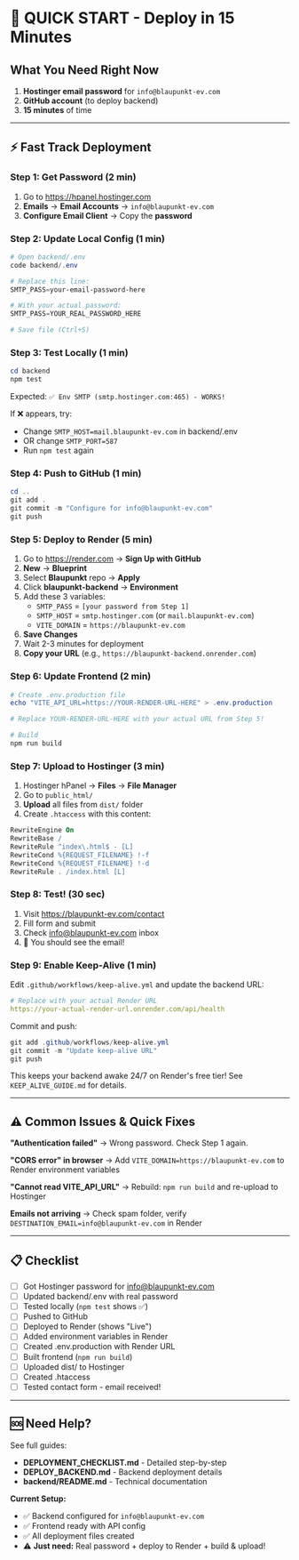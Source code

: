 # 🚀 QUICK START - Deploy in 15 Minutes

## What You Need Right Now

1. **Hostinger email password** for `info@blaupunkt-ev.com`
2. **GitHub account** (to deploy backend)
3. **15 minutes** of time

---

## ⚡ Fast Track Deployment

### Step 1: Get Password (2 min)
1. Go to https://hpanel.hostinger.com
2. **Emails** → **Email Accounts** → `info@blaupunkt-ev.com`
3. **Configure Email Client** → Copy the **password**

### Step 2: Update Local Config (1 min)
```powershell
# Open backend/.env
code backend/.env

# Replace this line:
SMTP_PASS=your-email-password-here

# With your actual password:
SMTP_PASS=YOUR_REAL_PASSWORD_HERE

# Save file (Ctrl+S)
```

### Step 3: Test Locally (1 min)
```powershell
cd backend
npm test
```

Expected: `✅ Env SMTP (smtp.hostinger.com:465) - WORKS!`

If ❌ appears, try:
- Change `SMTP_HOST=mail.blaupunkt-ev.com` in backend/.env
- OR change `SMTP_PORT=587`
- Run `npm test` again

### Step 4: Push to GitHub (1 min)
```powershell
cd ..
git add .
git commit -m "Configure for info@blaupunkt-ev.com"
git push
```

### Step 5: Deploy to Render (5 min)
1. Go to https://render.com → **Sign Up with GitHub**
2. **New** → **Blueprint**
3. Select **Blaupunkt** repo → **Apply**
4. Click **blaupunkt-backend** → **Environment**
5. Add these 3 variables:
   - `SMTP_PASS` = `[your password from Step 1]`
   - `SMTP_HOST` = `smtp.hostinger.com` (or `mail.blaupunkt-ev.com`)
   - `VITE_DOMAIN` = `https://blaupunkt-ev.com`
6. **Save Changes**
7. Wait 2-3 minutes for deployment
8. **Copy your URL** (e.g., `https://blaupunkt-backend.onrender.com`)

### Step 6: Update Frontend (2 min)
```powershell
# Create .env.production file
echo "VITE_API_URL=https://YOUR-RENDER-URL-HERE" > .env.production

# Replace YOUR-RENDER-URL-HERE with your actual URL from Step 5!

# Build
npm run build
```

### Step 7: Upload to Hostinger (3 min)
1. Hostinger hPanel → **Files** → **File Manager**
2. Go to `public_html/`
3. **Upload** all files from `dist/` folder
4. Create `.htaccess` with this content:
```apache
RewriteEngine On
RewriteBase /
RewriteRule ^index\.html$ - [L]
RewriteCond %{REQUEST_FILENAME} !-f
RewriteCond %{REQUEST_FILENAME} !-d
RewriteRule . /index.html [L]
```

### Step 8: Test! (30 sec)
1. Visit https://blaupunkt-ev.com/contact
2. Fill form and submit
3. Check info@blaupunkt-ev.com inbox
4. 🎉 You should see the email!

### Step 9: Enable Keep-Alive (1 min)
Edit `.github/workflows/keep-alive.yml` and update the backend URL:
```yaml
# Replace with your actual Render URL
https://your-actual-render-url.onrender.com/api/health
```

Commit and push:
```powershell
git add .github/workflows/keep-alive.yml
git commit -m "Update keep-alive URL"
git push
```

This keeps your backend awake 24/7 on Render's free tier!
See `KEEP_ALIVE_GUIDE.md` for details.

---

## ⚠️ Common Issues & Quick Fixes

**"Authentication failed"**
→ Wrong password. Check Step 1 again.

**"CORS error" in browser**
→ Add `VITE_DOMAIN=https://blaupunkt-ev.com` to Render environment variables

**"Cannot read VITE_API_URL"**
→ Rebuild: `npm run build` and re-upload to Hostinger

**Emails not arriving**
→ Check spam folder, verify `DESTINATION_EMAIL=info@blaupunkt-ev.com` in Render

---

## 📋 Checklist

- [ ] Got Hostinger password for info@blaupunkt-ev.com
- [ ] Updated backend/.env with real password
- [ ] Tested locally (`npm test` shows ✅)
- [ ] Pushed to GitHub
- [ ] Deployed to Render (shows "Live")
- [ ] Added environment variables in Render
- [ ] Created .env.production with Render URL
- [ ] Built frontend (`npm run build`)
- [ ] Uploaded dist/ to Hostinger
- [ ] Created .htaccess
- [ ] Tested contact form - email received!

---

## 🆘 Need Help?

See full guides:
- **DEPLOYMENT_CHECKLIST.md** - Detailed step-by-step
- **DEPLOY_BACKEND.md** - Backend deployment details
- **backend/README.md** - Technical documentation

**Current Setup:**
- ✅ Backend configured for `info@blaupunkt-ev.com`
- ✅ Frontend ready with API config
- ✅ All deployment files created
- ⚠️ **Just need:** Real password + deploy to Render + build & upload!
